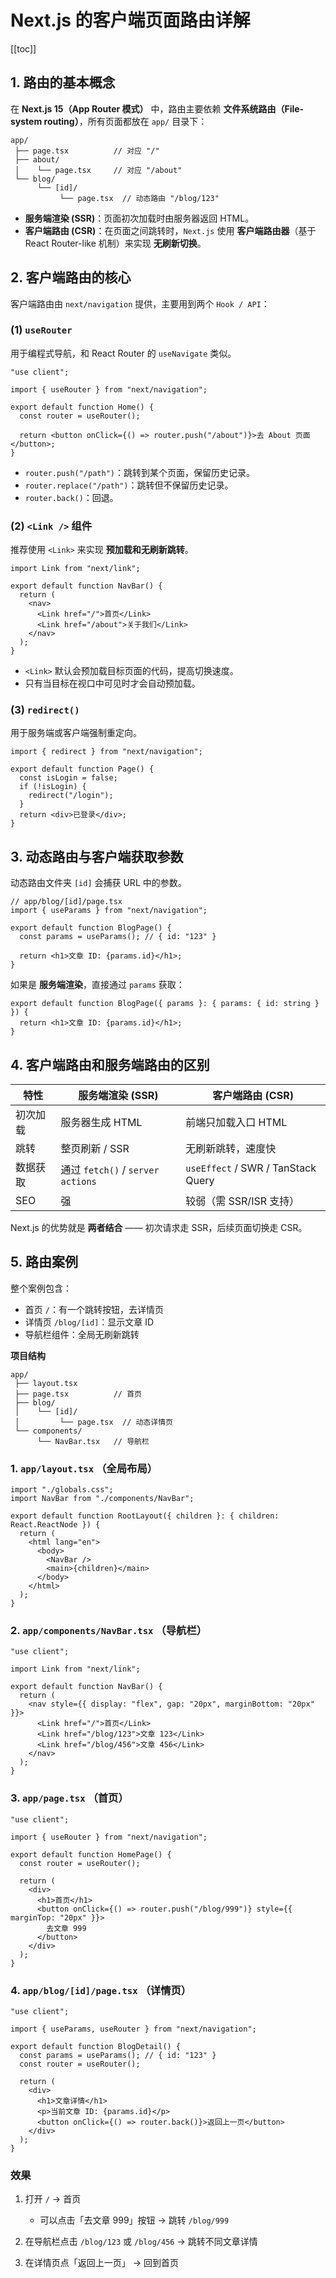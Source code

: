 # Next.js 的客户端页面路由详解

[[toc]]

## 1. 路由的基本概念

在 **Next.js 15（App Router 模式）** 中，路由主要依赖 **文件系统路由（File-system routing）**，所有页面都放在 `app/` 目录下：

```
app/
 ├── page.tsx          // 对应 "/"
 ├── about/
 │    └── page.tsx     // 对应 "/about"
 └── blog/
      └── [id]/
           └── page.tsx  // 动态路由 "/blog/123"
```

- **服务端渲染 (SSR)**：页面初次加载时由服务器返回 HTML。
- **客户端路由 (CSR)**：在页面之间跳转时，`Next.js` 使用 **客户端路由器**（基于 React Router-like 机制）来实现 **无刷新切换**。

## 2. 客户端路由的核心

客户端路由由 `next/navigation` 提供，主要用到两个 `Hook / API`：

### (1) `useRouter`

用于编程式导航，和 React Router 的 `useNavigate` 类似。

```tsx
"use client";

import { useRouter } from "next/navigation";

export default function Home() {
  const router = useRouter();

  return <button onClick={() => router.push("/about")}>去 About 页面</button>;
}
```

- `router.push("/path")`：跳转到某个页面，保留历史记录。
- `router.replace("/path")`：跳转但不保留历史记录。
- `router.back()`：回退。

### (2) `<Link />` 组件

推荐使用 `<Link>` 来实现 **预加载和无刷新跳转**。

```tsx
import Link from "next/link";

export default function NavBar() {
  return (
    <nav>
      <Link href="/">首页</Link>
      <Link href="/about">关于我们</Link>
    </nav>
  );
}
```

- `<Link>` 默认会预加载目标页面的代码，提高切换速度。
- 只有当目标在视口中可见时才会自动预加载。

### (3) `redirect()`

用于服务端或客户端强制重定向。

```tsx
import { redirect } from "next/navigation";

export default function Page() {
  const isLogin = false;
  if (!isLogin) {
    redirect("/login");
  }
  return <div>已登录</div>;
}
```

## 3. 动态路由与客户端获取参数

动态路由文件夹 `[id]` 会捕获 URL 中的参数。

```tsx
// app/blog/[id]/page.tsx
import { useParams } from "next/navigation";

export default function BlogPage() {
  const params = useParams(); // { id: "123" }

  return <h1>文章 ID: {params.id}</h1>;
}
```

如果是 **服务端渲染**，直接通过 `params` 获取：

```tsx
export default function BlogPage({ params }: { params: { id: string } }) {
  return <h1>文章 ID: {params.id}</h1>;
}
```

## 4. 客户端路由和服务端路由的区别

| 特性     | 服务端渲染 (SSR)                  | 客户端路由 (CSR)                   |
| -------- | --------------------------------- | ---------------------------------- |
| 初次加载 | 服务器生成 HTML                   | 前端只加载入口 HTML                |
| 跳转     | 整页刷新 / SSR                    | 无刷新跳转，速度快                 |
| 数据获取 | 通过 `fetch()` / `server actions` | `useEffect` / SWR / TanStack Query |
| SEO      | 强                                | 较弱（需 SSR/ISR 支持）            |

Next.js 的优势就是 **两者结合** —— 初次请求走 SSR，后续页面切换走 CSR。

## 5. 路由案例

整个案例包含：

- 首页 `/`：有一个跳转按钮，去详情页
- 详情页 `/blog/[id]`：显示文章 ID
- 导航栏组件：全局无刷新跳转

**项目结构**

```
app/
 ├── layout.tsx
 ├── page.tsx          // 首页
 ├── blog/
 │    └── [id]/
 │         └── page.tsx  // 动态详情页
 └── components/
      └── NavBar.tsx   // 导航栏
```

### 1. `app/layout.tsx` （全局布局）

```tsx
import "./globals.css";
import NavBar from "./components/NavBar";

export default function RootLayout({ children }: { children: React.ReactNode }) {
  return (
    <html lang="en">
      <body>
        <NavBar />
        <main>{children}</main>
      </body>
    </html>
  );
}
```

### 2. `app/components/NavBar.tsx` （导航栏）

```tsx
"use client";

import Link from "next/link";

export default function NavBar() {
  return (
    <nav style={{ display: "flex", gap: "20px", marginBottom: "20px" }}>
      <Link href="/">首页</Link>
      <Link href="/blog/123">文章 123</Link>
      <Link href="/blog/456">文章 456</Link>
    </nav>
  );
}
```

### 3. `app/page.tsx` （首页）

```tsx
"use client";

import { useRouter } from "next/navigation";

export default function HomePage() {
  const router = useRouter();

  return (
    <div>
      <h1>首页</h1>
      <button onClick={() => router.push("/blog/999")} style={{ marginTop: "20px" }}>
        去文章 999
      </button>
    </div>
  );
}
```

### 4. `app/blog/[id]/page.tsx` （详情页）

```tsx
"use client";

import { useParams, useRouter } from "next/navigation";

export default function BlogDetail() {
  const params = useParams(); // { id: "123" }
  const router = useRouter();

  return (
    <div>
      <h1>文章详情</h1>
      <p>当前文章 ID: {params.id}</p>
      <button onClick={() => router.back()}>返回上一页</button>
    </div>
  );
}
```

### 效果

1. 打开 `/` → 首页

   - 可以点击「去文章 999」按钮 → 跳转 `/blog/999`

2. 在导航栏点击 `/blog/123` 或 `/blog/456` → 跳转不同文章详情
3. 在详情页点「返回上一页」 → 回到首页
